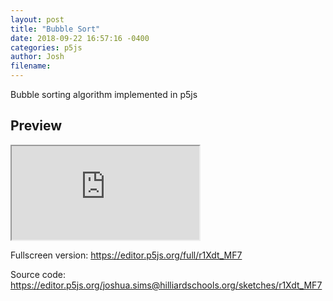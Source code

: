 ```yaml
---
layout: post
title: "Bubble Sort"
date: 2018-09-22 16:57:16 -0400
categories: p5js
author: Josh
filename: 
---
```

Bubble sorting algorithm implemented in p5js

## Preview
<iframe src="https://editor.p5js.org/embed/r1Xdt_MF7"></iframe>

Fullscreen version:
https://editor.p5js.org/full/r1Xdt_MF7

Source code:
https://editor.p5js.org/joshua.sims@hilliardschools.org/sketches/r1Xdt_MF7
